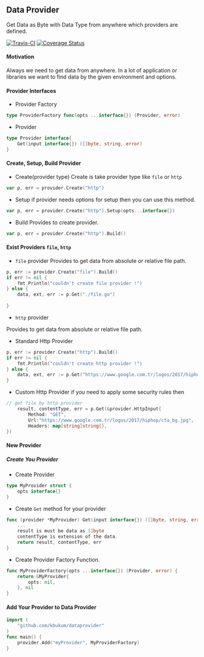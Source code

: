 ## Data Provider
    
Get Data as Byte with Data Type from anywhere which providers are defined.

[![Travis-CI](https://travis-ci.org/kbukum/dataprovider.svg?branch=master)](https://travis-ci.org/kbukum/dataprovider.svg?branch=master)
[![Coverage Status](https://coveralls.io/repos/github/kbukum/dataprovider/badge.svg?branch=master)](https://coveralls.io/github/kbukum/dataprovider?branch=master)

#### Motivation
Always we need to get data from anywhere. In a lot of application or libraries we want to find data by the given environment and options.

#### Provider Interfaces

* Provider Factory 
```go
type ProviderFactory func(opts ...interface{}) (Provider, error)
```

* Provider 
```go
type Provider interface{
	Get(input interface{}) ([]byte, string, error)
}
```

#### Create, Setup, Build Provider

* Create(provider type)
Create is take provider type like `file` or `http`
```go
var p, err = provider.Create("http")
```

* Setup
if provider needs options for setup then you can use this method.
```go
var p, err = provider.Create("http").Setup(opts...interface{})
```
* Build
Provides to create provider.
```go
var p, err = provider.Create("http").Build()
```

#### Exist Providers `file`, `http`

* `file` provider
Provides to get data from absolute or relative file path.

```go
p, err := provider.Create("file").Build()
if err != nil {
    fmt.Println("couldn't create file provider !")
} else {
    data, ext, err := p.Get("./file.go")
    
}
```

* `http` provider

Provides to get data from absolute or relative file path.
* Standard Http Provider
```go
p, err := provider.Create("http").Build()
if err != nil {
    fmt.Println("couldn't create http provider !")
} else {
    data, ext, err := p.Get("https://www.google.com.tr/logos/2017/hiphop/cta_bg.jpg")
}
```

* Custom Http Provider
if you need to apply some security rules then
```go
// get file by http provider
	result, contentType, err = p.Get(&provider.HttpInput{
		Method: "GET",
		Url:"https://www.google.com.tr/logos/2017/hiphop/cta_bg.jpg",
		Headers: map[string]string{},
})
```
#### New Provider

##### Create You Provider

* Create Provider
```go
type MyProvider struct {
	opts interface{}
}
```
* Create `Get` method for your provider
```go
func (provider *MyProvider) Get(input interface{}) ([]byte, string, error) {
	...
	result is must be data as []byte
	contentType is extension of the data.
	return result, contentType, err
}
```
* Create Provider Factory Function.
```go
func MyProviderFactory(opts ...interface{}) (Provider, error) {
	return &MyProvider{
		opts: nil,
	}, nil
}
```
#### Add Your Provider to Data Provider

```go
import (
	"github.com/kbukum/dataprovider"
)
func main() {
    provider.Add("myProvider", MyProviderFactory)
}
```


